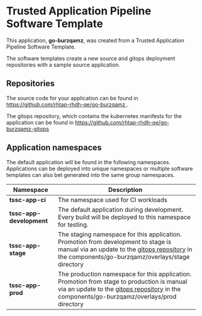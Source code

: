 # Trusted Application Pipeline Software Template

This application, **go-burzqamz**, was created from a Trusted Application Pipeline Software Template.

The software templates create a new source and gitops deployment repositories with a sample source application. 

## Repositories

The source code for your application can be found in [https://github.com/rhtap-rhdh-qe/go-burzqamz ](https://github.com/rhtap-rhdh-qe/go-burzqamz ).
 
The gitops repository, which contains the kubernetes manifests for the application can be found in 
[https://github.com/rhtap-rhdh-qe/go-burzqamz-gitops ](https://github.com/rhtap-rhdh-qe/go-burzqamz-gitops ) 

## Application namespaces 

The default application will be found in the following namespaces. Applications can be deployed into unique namespaces or multiple software templates can also bet generated into the same group namespaces.  

|  Namespace   |  Description   |  
| -------- | -------- |
| **tssc-app-ci** | The namespace used for CI workloads |
| **tssc-app-development** | The default application during development. Every build will be deployed to this namespace for testing. |
| **tssc-app-stage** | The staging namespace for this application. Promotion from development to stage is manual via an update to the [gitops repository](https://github.com/rhtap-rhdh-qe/go-burzqamz-gitops ) in the components/go-burzqamz/overlays/stage directory |
| **tssc-app-prod** | The production namespace for this application. Promotion from stage to production is manual via an update to the [gitops repository](https://github.com/rhtap-rhdh-qe/go-burzqamz-gitops ) in the components/go-burzqamz/overlays/prod directory |